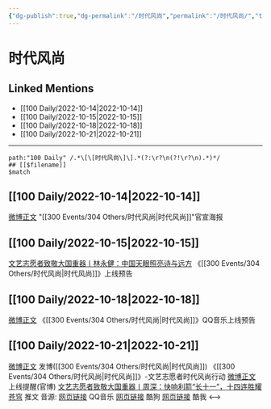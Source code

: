 ```yaml
---
{"dg-publish":true,"dg-permalink":"/时代风尚","permalink":"/时代风尚/","title":"时代风尚","tags":[null]}
---
```


# 时代风尚

## Linked Mentions
- [[100 Daily/2022-10-14\|2022-10-14]]
- [[100 Daily/2022-10-15\|2022-10-15]]
- [[100 Daily/2022-10-18\|2022-10-18]]
- [[100 Daily/2022-10-21\|2022-10-21]]


---

```expander
path:"100 Daily" /.*\[\[时代风尚\]\].*(?:\r?\n(?!\r?\n).*)*/
## [[$filename]]
$match
```
## [[100 Daily/2022-10-14\|2022-10-14]]
[微博正文](http://weibo.com/3211895913/MaiPDiXv6) "[[300 Events/304 Others/时代风尚\|时代风尚]]"官宣海报
## [[100 Daily/2022-10-15\|2022-10-15]]
[文艺志愿者致敬大国重器丨林永健：中国天眼照亮诗与远方](https://weibo.cn/sinaurl?u=https%3A%2F%2Fmp.weixin.qq.com%2Fs%2FBzpu4xJEgisXpUH29GRGgA) 《[[300 Events/304 Others/时代风尚\|时代风尚]]》上线预告
## [[100 Daily/2022-10-18\|2022-10-18]]
[微博正文](https://weibo.com/detail/4825861074716709) 《[[300 Events/304 Others/时代风尚\|时代风尚]]》QQ音乐上线预告
## [[100 Daily/2022-10-21\|2022-10-21]]
[微博正文](http://weibo.com/1736988591/MbmlUwuVo) 发博([[300 Events/304 Others/时代风尚\|时代风尚]])
《[[300 Events/304 Others/时代风尚\|时代风尚]]》-文艺志愿者时代风尚行动
[微博正文](https://weibo.com/3211895913/MbmbIoFIK) 上线提醒(官博)
[文艺志愿者致敬大国重器丨周深：快响利箭“长十一”，十四连胜耀苍穹](https://weibo.cn/sinaurl?u=https%3A%2F%2Fmp.weixin.qq.com%2Fs%2FLIGtD6b5XwPn1F2WHI69OQ) 推文
音源:
[网页链接](https://weibo.cn/sinaurl?u=https%3A%2F%2Fy.qq.com%2Fn%2Fryqq%2FsongDetail%2F379092910) QQ音乐
[网页链接](https://weibo.cn/sinaurl?u=https%3A%2F%2Fwww.kugou.com%2Fmixsong%2F7h0reaae.html%23hash%3DEA69F0BA70A357A47639F1F08949DAAF%26album_id%3D62265197%26album_audio_id%3D451852210) 酷狗
[网页链接](https://weibo.cn/sinaurl?u=https%3A%2F%2Fm.kuwo.cn%2Fyinyue%2F244943920%3Ff%3Dip%26t%3Dusercopy%26isstar%3D1) 酷我
<-->
